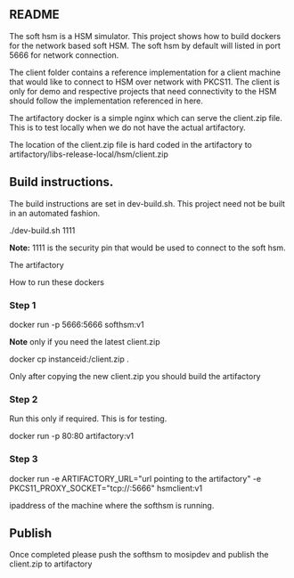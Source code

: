 ## README
The soft hsm is a HSM simulator. This project shows how to build dockers for the network based soft HSM. The soft hsm by default will listed in port 5666 for network connection.

The client folder contains a reference implementation for a client machine that would like to connect to HSM over network with PKCS11. The client is only for demo and respective projects that need connectivity to the HSM should follow the implementation referenced in here.

The artifactory docker is a simple nginx which can serve the client.zip file. This is to test locally when we do not have the actual artifactory.

The location of the client.zip file is hard coded in the artifactory to artifactory/libs-release-local/hsm/client.zip

## Build instructions.
The build instructions are set in dev-build.sh. This project need not be built in an automated fashion. 

./dev-build.sh 1111 

__Note:__ 1111 is the security pin that would be used to connect to the soft hsm.

The artifactory 

How to run these dockers

### Step 1

docker run -p 5666:5666 softhsm:v1

__Note__ only if you need the latest client.zip

docker cp instanceid:/client.zip .

Only after copying the new client.zip you should build the artifactory 

### Step 2

Run this only if required. This is for testing.

docker run -p 80:80 artifactory:v1


### Step 3

docker run -e ARTIFACTORY_URL="url pointing to the artifactory" -e PKCS11_PROXY_SOCKET="tcp://<ipaddress>:5666" hsmclient:v1

ipaddress of the machine where the softhsm is running.

## Publish
Once completed please push the softhsm to mosipdev and publish the client.zip to artifactory

